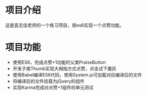 # 项目介绍
这是袁志佳老师的一个练习项目，用es6实现一个点赞功能。

# 项目功能
* 使用ES6，完成点赞+1功能的父类PraiseButton
* 开发子类Thumb实现大拇指方式点赞，点击试下置灰
* 使用Babel编译ES6代码，使用System.js可加载对应编译后的文件
* 将编译后的文件挂载为jQuery的组件
* 实现Karma完成对点赞+1组件的单元测试
